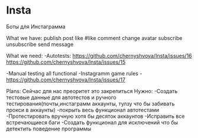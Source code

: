 # Insta

Боты для Инстаграмма

What we have:
publish post
like
#like
comment
change avatar
subscribe
unsubscribe
send message

What we need:
-Autotests:
https://github.com/chernyshvova/Insta/issues/16
https://github.com/chernyshvova/Insta/issues/15

-Manual testing all functional
-Instagramm game rules - https://github.com/chernyshvova/Insta/issues/17

Plans:
Сейчас для нас преоритет это закрепиться
Нужно:
-Создать тестовые данные для автотестов и ручного тестирования(почты,инстаграмм аккаунты, тулзу что бы забивать прокси в аккаунты)
-покрыть весь функционал автотестами
-Протестировать вручную хотя бы десяток аккаунтов
-Исправить все встречающиеся баги
-Создать функционал для исключений что бы детектить поведение программы
